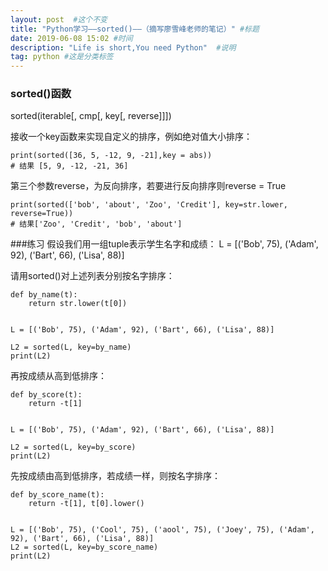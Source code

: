 ```yaml
---
layout: post  #这个不变
title: "Python学习——sorted()——（摘写廖雪峰老师的笔记）" #标题
date: 2019-06-08 15:02 #时间
description: "Life is short,You need Python"  #说明
tag: python #这是分类标签
---
```


### sorted()函数
sorted(iterable[, cmp[, key[, reverse]]])

接收一个key函数来实现自定义的排序，例如绝对值大小排序：
```
print(sorted([36, 5, -12, 9, -21],key = abs))
# 结果 [5, 9, -12, -21, 36]
```
第三个参数reverse，为反向排序，若要进行反向排序则reverse = True
```
print(sorted(['bob', 'about', 'Zoo', 'Credit'], key=str.lower, reverse=True))
# 结果['Zoo', 'Credit', 'bob', 'about']
```
###练习
假设我们用一组tuple表示学生名字和成绩：
L = [('Bob', 75), ('Adam', 92), ('Bart', 66), ('Lisa', 88)]

请用sorted()对上述列表分别按名字排序：
```
def by_name(t):
    return str.lower(t[0])


L = [('Bob', 75), ('Adam', 92), ('Bart', 66), ('Lisa', 88)]

L2 = sorted(L, key=by_name)
print(L2)
```

再按成绩从高到低排序：
```
def by_score(t):
    return -t[1]


L = [('Bob', 75), ('Adam', 92), ('Bart', 66), ('Lisa', 88)]

L2 = sorted(L, key=by_score)
print(L2)
```

先按成绩由高到低排序，若成绩一样，则按名字排序：
```
def by_score_name(t):
    return -t[1], t[0].lower()


L = [('Bob', 75), ('Cool', 75), ('aool', 75), ('Joey', 75), ('Adam', 92), ('Bart', 66), ('Lisa', 88)]
L2 = sorted(L, key=by_score_name)
print(L2)
```
